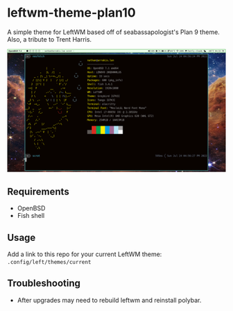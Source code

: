 # leftwm-theme-plan10

A simple theme for LeftWM based off of seabassapologist's Plan 9 theme. Also,
a tribute to Trent Harris.

![Screenshot of Plan 10](screenshot.png)

## Requirements

- OpenBSD
- Fish shell

## Usage

Add a link to this repo for your current LeftWM theme: `.config/left/themes/current`

## Troubleshooting

- After upgrades may need to rebuild leftwm and reinstall polybar.
